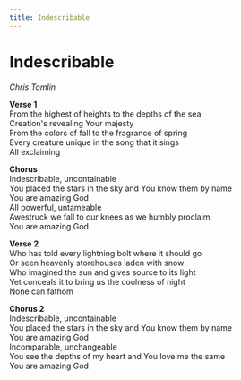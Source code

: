 ```yaml
---
title: Indescribable
---
```


# Indescribable

_Chris Tomlin_

**Verse 1**  
From the highest of heights to the depths of the sea  
Creation's revealing Your majesty  
From the colors of fall to the fragrance of spring  
Every creature unique in the song that it sings  
All exclaiming  

**Chorus**  
Indescribable, uncontainable  
You placed the stars in the sky and You know them by name  
You are amazing God  
All powerful, untameable  
Awestruck we fall to our knees as we humbly proclaim  
You are amazing God  

**Verse 2**  
Who has told every lightning bolt where it should go  
Or seen heavenly storehouses laden with snow  
Who imagined the sun and gives source to its light  
Yet conceals it to bring us the coolness of night  
None can fathom  

**Chorus 2**  
Indescribable, uncontainable   
You placed the stars in the sky and You know them by name   
You are amazing God  
Incomparable, unchangeable  
You see the depths of my heart and You love me the same  
You are amazing God  